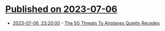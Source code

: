 # [Published on 2023-07-06](index.md)

* [2023-07-06, 23:20:00](https://tech.slashdot.org/story/23/07/06/2031200/the-5g-threats-to-airplanes-quietly-recedes?utm_source=rss1.0mainlinkanon&utm_medium=feed) - [The 5G Threats To Airplanes Quietly Recedes](https://tech.slashdot.org/story/23/07/06/2031200/the-5g-threats-to-airplanes-quietly-recedes?utm_source=rss1.0mainlinkanon&utm_medium=feed)
